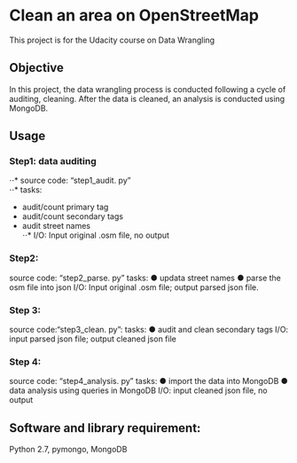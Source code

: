 # Clean an area on OpenStreetMap
This project is for the Udacity course on Data Wrangling

## Objective
In this project, the data wrangling process is conducted following a cycle of auditing, cleaning. After the data is cleaned, an analysis is conducted using MongoDB.

## Usage 
### Step1: data auditing     
⋅⋅*  source code: “step1_audit. py”     
⋅⋅*  tasks:      
* audit/count primary tag     
* audit/count secondary tags     
* audit street names     
⋅⋅* I/O: Input original .osm file, no output 

### Step2:
source code: “step2_parse. py”
tasks:
● updata street names
● parse the osm file into json
I/O: Input original .osm file; output parsed json file.

### Step 3:
source code:“step3_clean. py”:
tasks:
● audit and clean secondary tags
I/O: input parsed json file; output cleaned json file
### Step 4:
source code: “step4_analysis. py”
tasks:
● import the data into MongoDB
● data analysis using queries in MongoDB
I/O: input cleaned json file, no output


## Software and library requirement:
Python 2.7, pymongo, MongoDB
